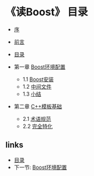 # 《读Boost》 目录

- [序](00.01.序.md)

- [前言](00.02.前言.md)

- [目录](preface.md)

- 第一章 [Boost环境配置](01.00.Boost环境配置.md)

	- 1.1 [Boost安装](01.01.Boost安装.md)
	- 1.2 [中间文件](01.02.中间文件.md)
	- 1.3 [小结](01.03.小结.md)

- 第二章 [C++模板基础](02.00.C++模板基础.md)

	- 2.1 [术语规范](02.01.术语规范.md)
	- 2.2 [完全特化](02.02.完全特化.md)


## links
  * [目录](<preface.md>)
  * 下一节: [Boost环境配置](01.00.Boost环境配置.md)
